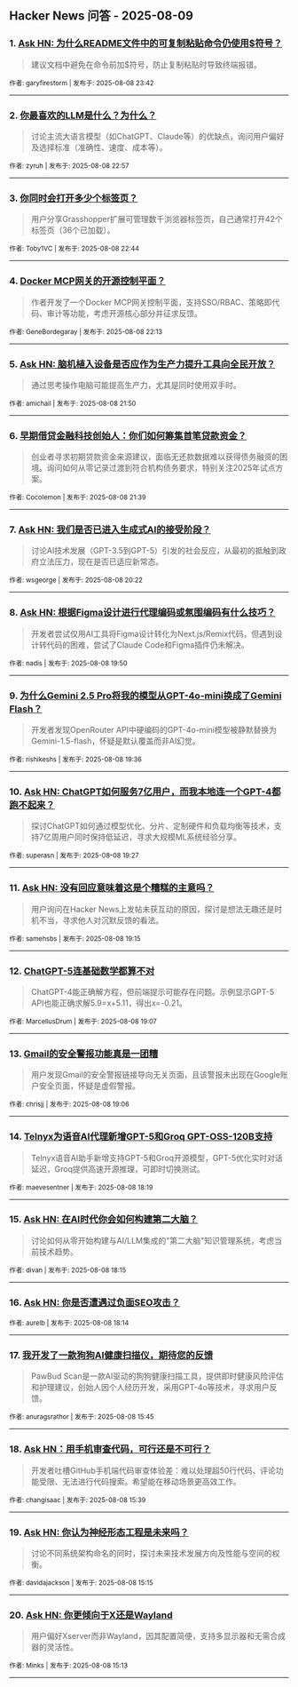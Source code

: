 ## Hacker News 问答 - 2025-08-09


### 1. [Ask HN: 为什么README文件中的可复制粘贴命令仍使用$符号？](https://news.ycombinator.com/item?id=44842822)
> 建议文档中避免在命令前加$符号，防止复制粘贴时导致终端报错。

<sub>作者: garyfirestorm | 发布于: 2025-08-08 23:42</sub>

---

### 2. [你最喜欢的LLM是什么？为什么？](https://news.ycombinator.com/item?id=44842545)
> 讨论主流大语言模型（如ChatGPT、Claude等）的优缺点，询问用户偏好及选择标准（准确性、速度、成本等）。

<sub>作者: zyruh | 发布于: 2025-08-08 22:57</sub>

---

### 3. [你同时会打开多少个标签页？](https://news.ycombinator.com/item?id=44842458)
> 用户分享Grasshopper扩展可管理数千浏览器标签页，自己通常打开42个标签页（36个已加载）。

<sub>作者: Toby1VC | 发布于: 2025-08-08 22:44</sub>

---

### 4. [Docker MCP网关的开源控制平面？](https://news.ycombinator.com/item?id=44842223)
> 作者开发了一个Docker MCP网关控制平面，支持SSO/RBAC、策略即代码、审计等功能，考虑开源核心部分并征求反馈。

<sub>作者: GeneBordegaray | 发布于: 2025-08-08 22:13</sub>

---

### 5. [Ask HN: 脑机植入设备是否应作为生产力提升工具向全民开放？](https://news.ycombinator.com/item?id=44842044)
> 通过思考操作电脑可能提高生产力，尤其是同时使用双手时。

<sub>作者: amichail | 发布于: 2025-08-08 21:50</sub>

---

### 6. [早期借贷金融科技创始人：你们如何筹集首笔贷款资金？](https://news.ycombinator.com/item?id=44841960)
> 创业者寻求初期贷款资金来源建议，面临无还款数据难以获得债务融资的困境。询问如何从零记录过渡到符合机构债务要求，特别关注2025年试点方案。

<sub>作者: CocoIemon | 发布于: 2025-08-08 21:39</sub>

---

### 7. [Ask HN: 我们是否已进入生成式AI的接受阶段？](https://news.ycombinator.com/item?id=44841300)
> 讨论AI技术发展（GPT-3.5到GPT-5）引发的社会反应，从最初的抵触到政府立法压力，现在是否已适应新常态。

<sub>作者: wsgeorge | 发布于: 2025-08-08 20:22</sub>

---

### 8. [Ask HN: 根据Figma设计进行代理编码或氛围编码有什么技巧？](https://news.ycombinator.com/item?id=44840968)
> 开发者尝试仅用AI工具将Figma设计转化为Next.js/Remix代码，但遇到设计转代码的困难，尝试了Claude Code和Figma插件仍未解决。

<sub>作者: nadis | 发布于: 2025-08-08 19:50</sub>

---

### 9. [为什么Gemini 2.5 Pro将我的模型从GPT-4o-mini换成了Gemini Flash？](https://news.ycombinator.com/item?id=44840818)
> 开发者发现OpenRouter API中硬编码的GPT-4o-mini模型被静默替换为Gemini-1.5-flash，怀疑是默认覆盖而非AI幻觉。

<sub>作者: rishikeshs | 发布于: 2025-08-08 19:36</sub>

---

### 10. [Ask HN: ChatGPT如何服务7亿用户，而我本地连一个GPT-4都跑不起来？](https://news.ycombinator.com/item?id=44840728)
> 探讨ChatGPT如何通过模型优化、分片、定制硬件和负载均衡等技术，支持7亿周用户同时保持低延迟，寻求大规模ML系统经验分享。

<sub>作者: superasn | 发布于: 2025-08-08 19:27</sub>

---

### 11. [Ask HN: 没有回应意味着这是个糟糕的主意吗？](https://news.ycombinator.com/item?id=44840601)
> 用户询问在Hacker News上发帖未获互动的原因，探讨是想法无趣还是时机不当，寻求他人对沉默反馈的看法。

<sub>作者: samehsbs | 发布于: 2025-08-08 19:15</sub>

---

### 12. [ChatGPT-5连基础数学都算不对](https://news.ycombinator.com/item?id=44840532)
> ChatGPT-4能正确解方程，但前端提示可能存在问题。示例显示GPT-5 API也能正确求解5.9=x+5.11，得出x=-0.21。

<sub>作者: MarcellusDrum | 发布于: 2025-08-08 19:07</sub>

---

### 13. [Gmail的安全警报功能真是一团糟](https://news.ycombinator.com/item?id=44840518)
> 用户发现Gmail的安全警报链接导向无关页面，且该警报未出现在Google账户安全页面，怀疑是虚假警报。

<sub>作者: chrisjj | 发布于: 2025-08-08 19:06</sub>

---

### 14. [Telnyx为语音AI代理新增GPT-5和Groq GPT-OSS-120B支持](https://news.ycombinator.com/item?id=44840019)
> Telnyx语音AI助手新增支持GPT-5和Groq开源模型，GPT-5优化实时对话延迟，Groq提供高速开源推理，可即时切换测试。

<sub>作者: maevesentner | 发布于: 2025-08-08 18:19</sub>

---

### 15. [Ask HN: 在AI时代你会如何构建第二大脑？](https://news.ycombinator.com/item?id=44839965)
> 讨论如何从零开始构建与AI/LLM集成的"第二大脑"知识管理系统，考虑当前技术趋势。

<sub>作者: divan | 发布于: 2025-08-08 18:15</sub>

---

### 16. [Ask HN: 你是否遭遇过负面SEO攻击？](https://news.ycombinator.com/item?id=44839953)

<sub>作者: aurelb | 发布于: 2025-08-08 18:14</sub>

---

### 17. [我开发了一款狗狗AI健康扫描仪，期待您的反馈](https://news.ycombinator.com/item?id=44838374)
> PawBud Scan是一款AI驱动的狗狗健康扫描工具，提供即时健康风险评估和护理建议，创始人因个人经历开发，采用GPT-4o等技术，寻求用户反馈。

<sub>作者: anuragsrathor | 发布于: 2025-08-08 15:45</sub>

---

### 18. [Ask HN：用手机审查代码，可行还是不可行？](https://news.ycombinator.com/item?id=44838318)
> 开发者吐槽GitHub手机端代码审查体验差：难以处理超50行代码、评论功能受限、无法进行代码搜索。希望能在移动场景更高效工作。

<sub>作者: changisaac | 发布于: 2025-08-08 15:39</sub>

---

### 19. [Ask HN: 你认为神经形态工程是未来吗？](https://news.ycombinator.com/item?id=44838009)
> 讨论不同系统架构命名的同时，探讨未来技术发展方向及性能与空间的权衡。

<sub>作者: davidajackson | 发布于: 2025-08-08 15:15</sub>

---

### 20. [Ask HN: 你更倾向于X还是Wayland](https://news.ycombinator.com/item?id=44837981)
> 用户偏好Xserver而非Wayland，因其配置简便，支持多显示器和无需合成器的灵活性。

<sub>作者: Minks | 发布于: 2025-08-08 15:13</sub>

---
